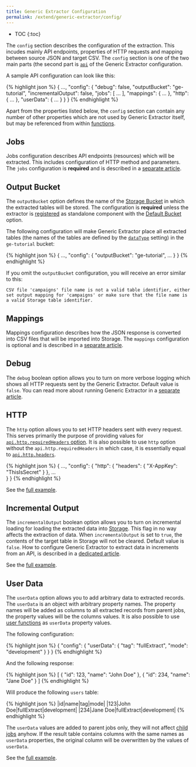 ```yaml
---
title: Generic Extractor Configuration
permalink: /extend/generic-extractor/config/
---
```


* TOC
{:toc}

The `config` section describes the configuration of the extraction. This incudes mainly 
API endpoints, properties of HTTP requests and mapping between source JSON and target CSV.
The `config` section is one of the two main parts 
(the second part is [`api`](/extend/generic-extractor/api/) of the Generic Extractor configuration.

A sample API configuration can look like this:

{% highlight json %}
{
    ...,
    "config": {
        "debug": false,
        "outputBucket": "ge-tutorial",
        "incrementalOutput": false,
        "jobs": [
            ...
        ],
        "mappings": {
            ...
        },
        "http": {
            ...
        },
        "userData": {
            ...
        }
    }
}
{% endhighlight %}

Apart from the properties listed below, the `config` section can contain any number of
other properties which are not used by Generic Extractor itself, but may be referenced
from within [functions](/extend/generic-extractor/functions/).

## Jobs
Jobs configuration describes API endpoints (resources) which will be extracted. This
includes configuration of HTTP method and parameters. The `jobs` configuration is 
**required** and is described in a [separate article](/extend/generic-extractor/config/jobs/).

## Output Bucket
The `outputBucket` option defines the name of the [Storage Bucket](https://help.keboola.com/storage/buckets/) 
in which the extracted tables will be stored. The configuration is **required** unless
the extractor is [registered](todo) as standalone component with the 
[Default Bucket](/extend/common-interface/folders/#default-bucket) option.

The following configuration will make Generic Extractor place all extracted tables 
(the names of the tables are defined by the [`dataType`](/extend/generic-extractor/jobs/#dataType) setting) 
in the `ge-tutorial` bucket:

{% highlight json %}
{
    ...,
    "config": {
        "outputBucket": "ge-tutorial",
        ...
    }
}
{% endhighlight %}

If you omit the `outputBucket` configuration, you will receive an error similar to this:

    CSV file 'campaigns' file name is not a valid table identifier, either set output mapping for 'campaigns' or make sure that the file name is a valid Storage table identifier.

## Mappings
Mappings configuration describes how the JSON response is converted into 
CSV files that will be imported into Storage. The `mappings` configuration is optional and 
is described in a [separate article](/extend/generic-extractor/config/mappings/).

## Debug
The `debug` boolean option allows you to turn on more verbose logging which shows 
all HTTP requests sent by the Generic Extractor. Default value is `false`.
You can read more about running Generic Extractor in a 
[separate article](/extend/generic-extractor/running/).

## HTTP
The `http` option allows you to set HTTP headers sent with every request. This
serves primarily the purpose of providing values for 
[`api.http.requiredHeaders` option](/extend/generic-extractor/api/#required-headers).
It is also possible to use `http` option without the `api.http.requiredHeaders` in 
which case, it is essentially equal to [`api.http.headers`](/extend/generic-extractor/api/#default-headers).

{% highlight json %}
{
    ...,
    "config": {
        "http": {
            "headers": {
                "X-AppKey": "ThisIsSecret"
            }
        },
        ...        
    }
}
{% endhighlight %}

See the [full example](todo:074-http-headers).

## Incremental Output
The `incrementalOutput` boolean option allows you to turn on incremental loading for loading 
the extracted data into [Storage](http://help.keboola.com/storage/). This flag in no way affects
the extraction of data. When `incrementalOutput` is set to `true`, the contents of the target 
table in Storage will not be cleared. Default value is `false`. How to configure
Generic Extractor to extract data in increments from an API, is described in a 
[dedicated article](/extend/generic-extractor/incremental/).

See the [full example](todo:075-incremental-output).

## User Data
The `userData` option allows you to add arbitrary data to extracted records. 
The `userData` is an object with arbitrary property names. The property names will be added as columns to all 
extracted records from parent jobs, the property values will be the columns values. It is also possible to 
use [user functions](/extend/generic-extractor/user-functions/) as `userData` property values.

The following configuration:

{% highlight json %}
{
    "config": {
        "userData": {
            "tag": "fullExtract",
            "mode": "development"
        }
    }
}
{% endhighlight %}

And the following response:

{% highlight json %}
[
    {
        "id": 123,
        "name": "John Doe"
    },
    {
        "id": 234,
        "name": "Jane Doe"
    }
]
{% endhighlight %}

Will produce the following `users` table:

{% highlight json %}
|id|name|tag|mode|
|123|John Doe|fullExtract|development|
|234|Jane Doe|fullExtract|development|
{% endhighlight %}

The `userData` values are added to parent jobs only, they will not affect 
[child jobs](/extend/generic-extractor/config/jobs/children) anyhow. If the result table contains
columns with the same names as `userData` properties, the original column will be overwritten 
by the values of `userData`.

See the [full example](todo:076-user-data).
